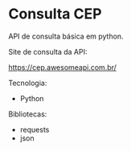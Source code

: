 # Consulta CEP 

API de consulta básica em python.

Site de consulta da API: 

https://cep.awesomeapi.com.br/

Tecnologia:
* Python

Bibliotecas:
* requests
* json

